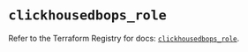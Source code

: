 # `clickhousedbops_role`

Refer to the Terraform Registry for docs: [`clickhousedbops_role`](https://registry.terraform.io/providers/clickhouse/clickhousedbops/1.3.1/docs/resources/role).
